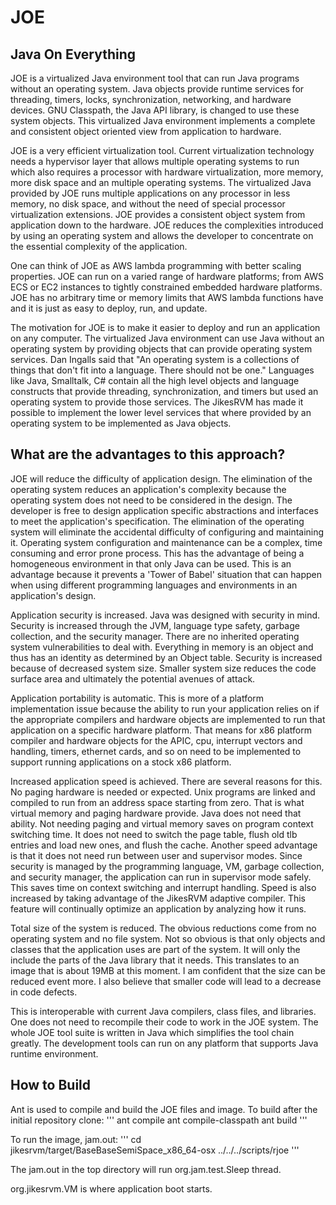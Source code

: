 # JOE

## Java On Everything

JOE is a virtualized Java environment tool that can run Java programs without an operating system. Java objects provide runtime services for threading, timers, locks, synchronization, networking, and hardware devices. GNU Classpath, the Java API library, is changed to use these system objects. This virtualized Java environment implements a complete and consistent object oriented view from application to hardware.

JOE is a very efficient virtualization tool. Current virtualization technology needs a hypervisor layer that  allows multiple operating systems to run which also requires a processor with hardware virtualization, more memory, more disk space and an multiple operating systems. The virtualized Java provided by JOE runs multiple applications on any processor in less memory, no disk space, and without the need of special processor virtualization extensions. JOE provides a consistent object system from application down to the hardware. JOE reduces the complexities introduced by using an operating system and allows the developer to concentrate on the essential complexity of the application.

One can think of JOE as AWS lambda programming with better scaling properties. JOE can run on a varied range of hardware platforms; from AWS ECS or EC2 instances to tightly constrained embedded hardware platforms. JOE has no arbitrary time or memory limits that AWS lambda functions have and it is  just as easy to deploy, run, and update.

The motivation for JOE is to make it easier to deploy and run an application on any computer. The virtualized Java environment can use Java without an operating system by providing objects that can provide operating system services. Dan Ingalls said that "An operating system is a collections of things that don't fit into a language. There should not be one." Languages like Java, Smalltalk, C# contain all the high level objects and language constructs that provide threading, synchronization, and timers but used an operating system to provide those services. The JikesRVM has made it possible to implement the lower level services that where provided by an operating system to be implemented as Java objects.

## What are the advantages to this approach?

JOE will reduce the difficulty of application design. The elimination of the operating system  reduces an application's complexity because the operating system does not need to be considered in the design. The developer is free to design application specific abstractions and interfaces to meet the application's specification. The elimination of the operating system will eliminate the accidental difficulty of configuring and maintaining it. Operating system configuration and maintenance can be a complex, time consuming and error prone process. This has the advantage of being a homogeneous environment in that only Java can be used. This is an advantage because it prevents a 'Tower of Babel' situation that can happen when using different programming languages and environments in an application's design.

Application security is increased. Java was designed with security in mind. Security is increased through the JVM, language type safety, garbage collection, and the security manager. There are no inherited operating system vulnerabilities to deal with. Everything in memory is an object and thus has an identity as determined by an Object table. Security is increased because of decreased system size. Smaller system size reduces the code surface area and ultimately the potential avenues of attack.

Application portability is automatic. This is more of a platform implementation issue because the ability to run your application relies on if the appropriate compilers and hardware objects are implemented to run that application on a specific hardware platform. That means for x86 platform compiler and hardware objects for the APIC, cpu, interrupt vectors and handling, timers, ethernet cards, and so on need to be implemented to support running applications on a stock x86 platform.

Increased application speed is achieved. There are several reasons for this. No paging hardware is needed or expected. Unix programs are linked and compiled to run from an address space starting from zero. That is what virtual memory and paging hardware provide. Java does not need that ability. Not needing paging and virtual memory saves on program context switching time. It does not need to switch the page table, flush old tlb entries and load new ones, and flush the cache. Another speed advantage is that it does not need run between user and supervisor modes. Since security is managed by the programming language, VM, garbage collection, and security manager, the application can run in supervisor mode safely. This saves time on context switching and interrupt handling. Speed is also increased by taking advantage of the JikesRVM adaptive compiler. This feature will continually optimize an application by analyzing how it runs.

Total size of the system is reduced. The obvious reductions come from no operating system and no file system. Not so obvious is that only objects and classes that the application uses are part of the system. It will only the include the parts of the Java library that it needs. This translates to an image that is about 19MB at this moment. I am confident that the size can be reduced event more. I also believe that smaller code will lead to a decrease in code defects.

This is interoperable with current Java compilers, class files, and libraries. One does not need to recompile their code to work in the JOE system. The whole JOE tool suite is written in Java which simplifies the tool chain greatly. The development tools can run on any platform that supports Java runtime environment.

## How to Build

Ant is used to compile and build the JOE files and image. To build after the initial repository clone:
'''
ant compile
ant compile-classpath
ant build
'''

To run the image, jam.out:
'''
cd jikesrvm/target/BaseBaseSemiSpace_x86_64-osx
../../../scripts/rjoe
'''

The jam.out in the top directory will run org.jam.test.Sleep thread.

org.jikesrvm.VM is where application boot starts.
